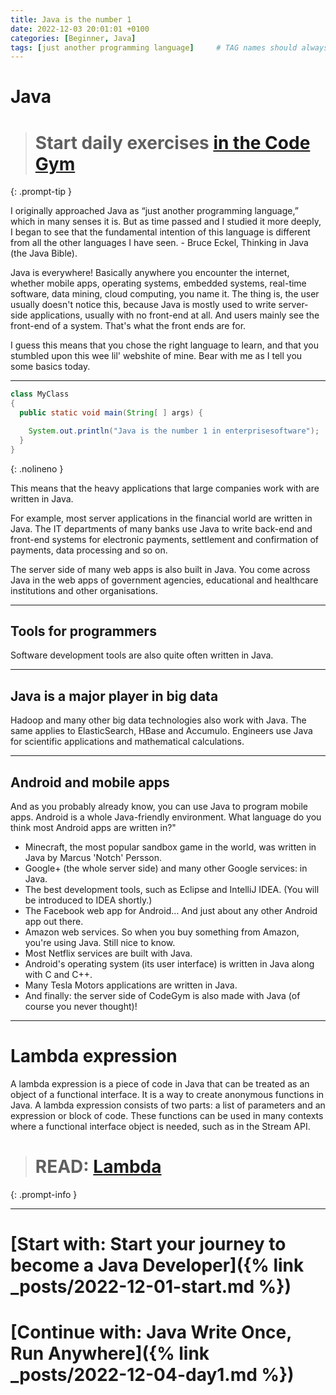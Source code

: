 ```yaml
---
title: Java is the number 1
date: 2022-12-03 20:01:01 +0100
categories: [Beginner, Java]
tags: [just another programming language]     # TAG names should always be lowercase
---
```


# Java

> # Start daily exercises [in the Code Gym](https://codegym.cc/)
{: .prompt-tip }

I originally approached Java as “just another programming language,”
which in many senses it is. But as time passed and I studied it more
deeply, I began to see that the fundamental intention of this language is
different from all the other languages I have seen. - Bruce Eckel, Thinking in Java (the Java Bible).

Java is everywhere! Basically anywhere you encounter the internet, whether mobile apps, operating systems, embedded
systems, real-time software, data mining, cloud computing, you name it. The thing is, the user usually doesn't notice
this, because Java is mostly used to write server-side applications,
usually with no front-end at all. And users mainly see the front-end of a system. That's what the front ends are for.

I guess this means that you chose the right language to learn, and that you stumbled upon this wee lil' webshite of
mine.
Bear with me as I tell you some basics today.

***


```java
class MyClass
{
  public static void main(String[ ] args) {

    System.out.println("Java is the number 1 in enterprisesoftware");
  }
}

```
{: .nolineno }

This means that the heavy applications that large companies work with are written in Java.

For example, most server applications in the financial world are written in Java. The IT departments of many banks
use Java to write back-end and front-end systems for electronic payments, settlement and
confirmation of payments, data processing and so on.

The server side of many web apps is also built in Java. You come across Java in the web apps of government agencies,
educational and healthcare institutions and other organisations.

***

## Tools for programmers

Software development tools are also quite often written in Java.

***

## Java is a major player in big data

Hadoop and many other big data technologies also work with Java. The same applies to
ElasticSearch, HBase and Accumulo.
Engineers use Java for scientific applications and mathematical calculations.

***

## Android and mobile apps

And as you probably already know, you can use Java to program mobile apps. Android is a whole
Java-friendly environment. What language do you think most Android apps are written in?"

- Minecraft, the most popular sandbox game in the world, was written in Java by Marcus 'Notch' Persson.
- Google+ (the whole server side) and many other Google services: in Java.
- The best development tools, such as Eclipse and IntelliJ IDEA. (You will be introduced to IDEA shortly.)
- The Facebook web app for Android… And just about any other Android app out there.
- Amazon web services. So when you buy something from Amazon, you're using Java. Still nice to know.
- Most Netflix services are built with Java.
- Android's operating system (its user interface) is written in Java along with C and C++.
- Many Tesla Motors applications are written in Java.
- And finally: the server side of CodeGym is also made with Java (of course you never thought)!

***
# Lambda expression
A lambda expression is a piece of code in Java that can be treated as an object of a functional interface. It is a way
to create anonymous functions in Java. A lambda expression consists of two parts: a list of parameters and an expression
or block of code. These functions can be used in many contexts where a functional interface object is needed, such as in
the Stream API.

> # READ: [Lambda](https://dev.to/m_aamir/a-brief-introduction-to-java-lambda-expressions-2p3f)
{: .prompt-info }

***
# [Start with: Start your journey to become a Java Developer]({% link _posts/2022-12-01-start.md %})
# [Continue with: Java Write Once, Run Anywhere]({% link _posts/2022-12-04-day1.md %})
